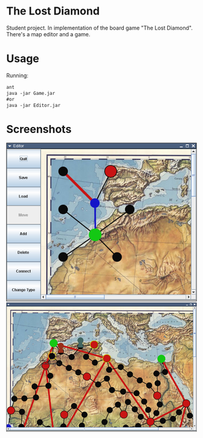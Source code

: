 The Lost Diamond
================
Student project. In implementation of the board game "The Lost Diamond".
There's a map editor and a game.

Usage
=====
Running:

    ant
    java -jar Game.jar
    #or
    java -jar Editor.jar
    
Screenshots
===========
![Editor](editor.png "Editor")
![Game](game.png "Game")
